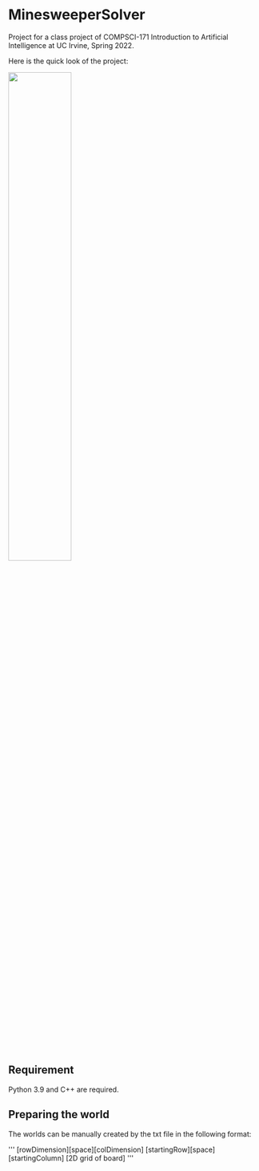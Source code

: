 # MinesweeperSolver
Project for a class project of COMPSCI-171 Introduction to Artificial Intelligence at UC Irvine, Spring 2022.

Here is the quick look of the project:

<img src="https://user-images.githubusercontent.com/61955371/195299865-e28b5822-17d3-44be-a7d8-f0ce4ec77bc0.gif" width="50%" height="50%">

## Requirement
Python 3.9 and C++ are required.

## Preparing the world
The worlds can be manually created by the txt file in the following format:

'''
[rowDimension][space][colDimension]
[startingRow][space][startingColumn]
[2D grid of board]
'''
